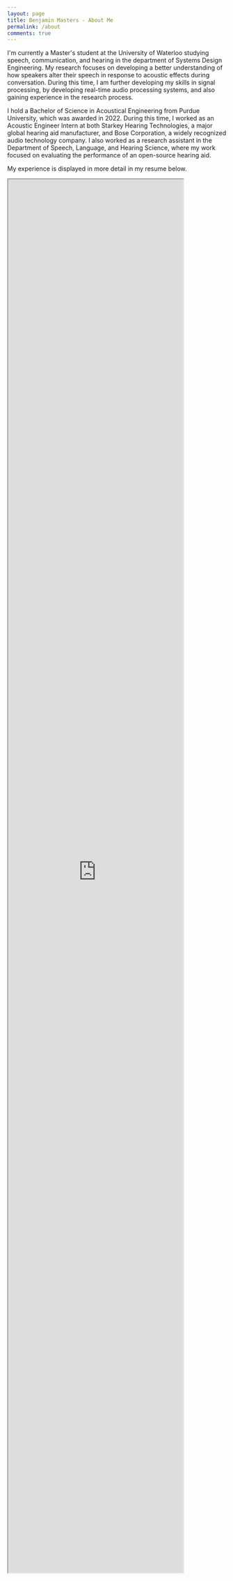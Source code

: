 ```yaml
---
layout: page
title: Benjamin Masters - About Me
permalink: /about
comments: true
---
```


<div class="row justify-content-between">
<div class="col-md-8 pr-5">

<p>I'm currently a Master's student at the University of Waterloo studying speech, communication, and hearing in the department of Systems Design Engineering. My research focuses on developing a better understanding of how speakers alter their speech in response to acoustic effects during conversation. During this time, I am further developing my skills in signal processing, by developing real-time audio processing systems, and also gaining experience in the research process.</p>

<p>I hold a Bachelor of Science in Acoustical Engineering from Purdue University, which was awarded in 2022. During this time, I worked as an Acoustic Engineer Intern at both Starkey Hearing Technologies, a major global hearing aid manufacturer, and Bose Corporation, a widely recognized audio technology company. I also worked as a research assistant in the Department of Speech, Language, and Hearing Science, where my work focused on evaluating the performance of an open-source hearing aid.</p>

<p>My experience is displayed in more detail in my resume below.</p>

<iframe src="https://bpmasters.me/assets/pdf/resume.pdf" style="height:80vh;" width="80%" allow="autoplay"></iframe>

</div>
</div>
